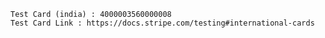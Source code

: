     Test Card (india) : 4000003560000008
    Test Card Link : https://docs.stripe.com/testing#international-cards
  
